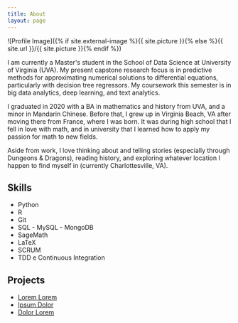 ```yaml
---
title: About
layout: page
---
```

![Profile Image]({% if site.external-image %}{{ site.picture }}{% else %}{{ site.url }}/{{ site.picture }}{% endif %})

<p>I am currently a Master's student in the School of Data Science at University of Virginia (UVA). My present capstone research focus is in predictive methods for approximating numerical solutions to differential equations, particularly with decision tree regressors. My coursework this semester is in big data analytics, deep learning, and text analytics.</p>

<p>I graduated in 2020 with a BA in mathematics and history from UVA, and a minor in Mandarin Chinese. Before that, I grew up in Virginia Beach, VA after moving there from France, where I was born. It was during high school that I fell in love with math, and in university that I learned how to apply my passion for math to new fields.</p>

<p>Aside from work, I love thinking about and telling stories (especially through Dungeons & Dragons), reading history, and exploring whatever location I happen to find myself in (currently Charlottesville, VA).</p>

<h2>Skills</h2>

<ul class="skill-list">
	<li>Python </li>
	<li>R</li>
	<li>Git</li>
	<li>SQL - MySQL - MongoDB</li>
	<li>SageMath</li>
	<li>LaTeX</li>
	<li>SCRUM</li>
	<li>TDD e Continuous Integration</li>
</ul>

<h2>Projects</h2>

<ul>
	<li><a href="https://github.com/">Lorem Lorem</a></li>
	<li><a href="https://github.com/">Ipsum Dolor</a></li>
	<li><a href="https://github.com/">Dolor Lorem</a></li>
</ul>
